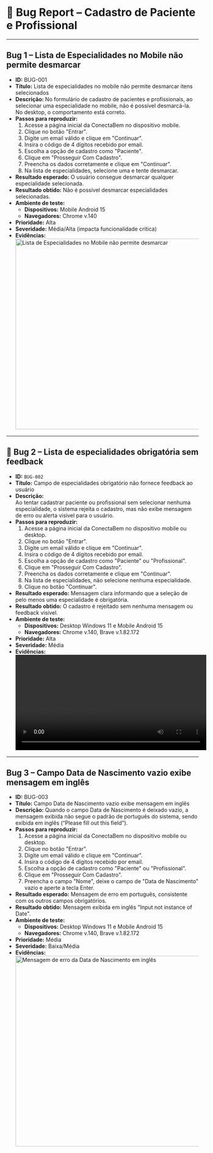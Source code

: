 # 🐞 Bug Report – Cadastro de Paciente e Profissional

---

## Bug 1 – Lista de Especialidades no Mobile não permite desmarcar

- **ID:** BUG-001  
- **Título:** Lista de especialidades no mobile não permite desmarcar itens selecionados  
- **Descrição:** No formulário de cadastro de pacientes e profissionais, ao selecionar uma especialidade no mobile, não é possível desmarcá-la. No desktop, o comportamento está correto.  
- **Passos para reproduzir:**
  1. Acesse a página inicial da ConectaBem no dispositivo mobile.
  2. Clique no botão "Entrar".  
  3. Digite um email válido e clique em "Continuar".
  4. Insira o código de 4 dígitos recebido por email.
  5. Escolha a opção de cadastro como "Paciente".
  6. Clique em "Prosseguir Com Cadastro".
  7. Preencha os dados corretamente e clique em "Continuar".
  8. Na lista de especialidades, selecione uma e tente desmarcar.
- **Resultado esperado:** O usuário consegue desmarcar qualquer especialidade selecionada.  
- **Resultado obtido:** Não é possível desmarcar especialidades selecionadas.  
- **Ambiente de teste:**
  - **Dispositivos:** Mobile Android 15
  - **Navegadores:** Chrome v.140
- **Prioridade:** Alta  
- **Severidade:** Média/Alta (impacta funcionalidade crítica)  
- **Evidências:**
  <img src="https://github.com/user-attachments/assets/756daa73-0111-402f-8b41-51510e618752" alt="Lista de Especialidades no Mobile não permite desmarcar" width="500" />

---

## 🐞 Bug 2 – Lista de especialidades obrigatória sem feedback

- **ID:** `BUG-002`  
- **Título:** Campo de especialidades obrigatório não fornece feedback ao usuário  
- **Descrição:**  
  Ao tentar cadastrar paciente ou profissional sem selecionar nenhuma especialidade, o sistema rejeita o cadastro, mas não exibe mensagem de erro ou alerta visível para o usuário.  
- **Passos para reproduzir:**  
  1. Acesse a página inicial da ConectaBem no dispositivo mobile ou desktop.  
  2. Clique no botão "Entrar".  
  3. Digite um email válido e clique em "Continuar".  
  4. Insira o código de 4 dígitos recebido por email.  
  5. Escolha a opção de cadastro como "Paciente" ou "Profissional".  
  6. Clique em "Prosseguir Com Cadastro".  
  7. Preencha os dados corretamente e clique em "Continuar".  
  8. Na lista de especialidades, não selecione nenhuma especialidade.  
  9. Clique no botão "Continuar".  
- **Resultado esperado:** Mensagem clara informando que a seleção de pelo menos uma especialidade é obrigatória.  
- **Resultado obtido:** O cadastro é rejeitado sem nenhuma mensagem ou feedback visível.  
- **Ambiente de teste:**  
  - **Dispositivos:** Desktop Windows 11 e Mobile Android 15  
  - **Navegadores:** Chrome v.140, Brave v.1.82.172 
- **Prioridade:** Alta  
- **Severidade:** Média  
- **Evidências:**  
  <video width="500" controls alt="Vídeo mostrando ausência de feedback na seleção de especialidades">
    <source src="https://github.com/user-attachments/assets/f022b445-224a-4819-bc09-05d39ec4375a" type="video/mp4">
    Seu navegador não suporta o elemento de vídeo.
  </video>

---

## Bug 3 – Campo Data de Nascimento vazio exibe mensagem em inglês

- **ID:** BUG-003  
- **Título:** Campo Data de Nascimento vazio exibe mensagem em inglês  
- **Descrição:** Quando o campo Data de Nascimento é deixado vazio, a mensagem exibida não segue o padrão de português do sistema, sendo exibida em inglês (“Please fill out this field”).  
- **Passos para reproduzir:**
  1. Acesse a página inicial da ConectaBem no dispositivo mobile ou desktop.  
  2. Clique no botão "Entrar".  
  3. Digite um email válido e clique em "Continuar".  
  4. Insira o código de 4 dígitos recebido por email.  
  5. Escolha a opção de cadastro como "Paciente" ou "Profissional".  
  6. Clique em "Prosseguir Com Cadastro".  
  7. Preencha o campo "Nome", deixe o campo de "Data de Nascimento" vazio e aperte a tecla Enter.
- **Resultado esperado:** Mensagem de erro em português, consistente com os outros campos obrigatórios.  
- **Resultado obtido:** Mensagem exibida em inglês "Input not instance of Date".  
- **Ambiente de teste:**
  - **Dispositivos:** Desktop Windows 11 e Mobile Android 15 
  - **Navegadores:** Chrome v.140, Brave v.1.82.172 
- **Prioridade:** Média  
- **Severidade:** Baixa/Média  
- **Evidências:**  
  <img src="https://github.com/user-attachments/assets/35b0a261-0cc9-4f65-b315-7b181cae6501" alt="Mensagem de erro da Data de Nascimento em inglês" width="500" />
